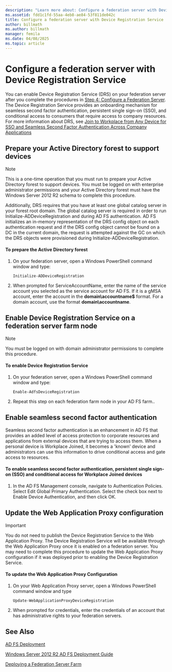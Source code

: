 ```yaml
---
description: "Learn more about: Configure a federation server with Device Registration Service"
ms.assetid: fdd1c1fd-55aa-4eb8-ae84-53f811de042c
title: Configure a federation server with Device Registration Service
author: billmath
ms.author: billmath
manager: femila
ms.date: 04/08/2025
ms.topic: article
---
```


# Configure a federation server with Device Registration Service

You can enable Device Registration Service \(DRS\) on your federation server after you complete the procedures in [Step 4: Configure a Federation Server](/previous-versions/orphan-topics/ws.11/dn303424(v=ws.11)). The Device Registration Service provides an onboarding mechanism for seamless second factor authentication, persistent single sign\-on \(SSO\), and conditional access to consumers that require access to company resources. For more information about DRS, see [Join to Workplace from Any Device for SSO and Seamless Second Factor Authentication Across Company Applications](../../ad-fs/operations/Join-to-Workplace-from-Any-Device-for-SSO-and-Seamless-Second-Factor-Authentication-Across-Company-Applications.md)

## Prepare your Active Directory forest to support devices

> [!NOTE]
> This is a one\-time operation that you must run to prepare your Active Directory forest to support devices. You must be logged on with enterprise administrator permissions and your Active Directory forest must have the Windows Server 2012 R2 schema to complete this procedure.
>
> Additionally, DRS requires that you have at least one global catalog server in your forest root domain. The global catalog server is required in order to run Initialize\-ADDeviceRegistration and during AD FS authentication. AD FS initializes an in\-memory representation of the DRS config object on each authentication request and if the DRS config object cannot be found on a DC in the current domain, the request is attempted against the GC on which the DRS objects were provisioned during Initialize\-ADDeviceRegistration.

#### To prepare the Active Directory forest

1.  On your federation server, open a Windows PowerShell command window and type:

    ```
    Initialize-ADDeviceRegistration
    ```

2.  When prompted for ServiceAccountName, enter the name of the service account you selected as the service account for AD FS.  If it is a gMSA account, enter the account in the **domain\\accountname$** format. For a domain account, use the format **domain\\accountname**.

## Enable Device Registration Service on a federation server farm node

> [!NOTE]
> You must be logged on with domain administrator permissions to complete this procedure.

#### To enable Device Registration Service

1.  On your federation server, open a Windows PowerShell command window and type:

    ```
    Enable-AdfsDeviceRegistration
    ```

2.  Repeat this step on each federation farm node in your AD FS farm..

## Enable seamless second factor authentication
Seamless second factor authentication is an enhancement in AD FS that provides an added level of access protection to corporate resources and applications from external devices that are trying to access them. When a personal device is Workplace Joined, it becomes a 'known' device and administrators can use this information to drive conditional access and gate access to resources.

#### To enable seamless second factor authentication, persistent single sign\-on \(SSO\) and conditional access for Workplace Joined devices

1.  In the AD FS Management console, navigate to Authentication Policies. Select Edit Global Primary Authentication. Select the check box next to Enable Device Authentication, and then click OK.

## Update the Web Application Proxy configuration

> [!IMPORTANT]
> You do not need to publish the Device Registration Service to the Web Application Proxy.  The Device Registration Service will be available through the Web Application Proxy once it is enabled on a federation server.  You may need to complete this procedure to update the Web Application Proxy configuration if it was deployed prior to enabling the Device Registration Service.

#### To update the Web Application Proxy Configuration

1.  On your Web Application Proxy server, open a Windows PowerShell command window and type

    ```
    Update-WebApplicationProxyDeviceRegistration
    ```

2.  When prompted for credentials, enter the credentials of an account that has administrative rights to your federation servers.

## See Also

[AD FS Deployment](../../ad-fs/AD-FS-Deployment.md)

[Windows Server 2012 R2 AD FS Deployment Guide](../../ad-fs/deployment/Windows-Server-2012-R2-AD-FS-Deployment-Guide.md)

[Deploying a Federation Server Farm](../../ad-fs/deployment/Deploying-a-Federation-Server-Farm.md)

